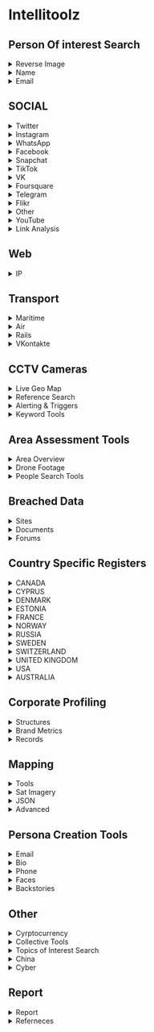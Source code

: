 # Intellitoolz

##  Person Of interest Search
<details>
<summary>Reverse Image</summary>

[Yandex.Images: search for images online or search by image](https://yandex.com/images/)  

[PimEyes: Face Recognition Search Engine and Reverse Image Search](https://pimeyes.com/en)  

[Google Reverse Image Search](https://images.google.com/)  

[Yandex](https://yandex.ru/images/?rdrnd=892501&redircnt=1551245317.1)  

[Bing Image Feed](http://www.bing.com/images/discover?FORM=ILPMFT)  

[Plaghunter.com](https://www.plaghunter.com/)  

[Reverse Image Analyser -- OSINT Combine](https://www.osintcombine.com/reverse-image-analyzer)  

[Pl@ntNet Identify](https://identify.plantnet.org/)  

[eBird - Discover a new world of birding...](https://ebird.org/home)  

[CameraTrace: Trace A Camera For Free](http://www.cameratrace.com/trace)  


[AWS Rekognition (Facial Recognition & Feature Extraction)  ](https://console.aws.amazon.com/rekognition/home)  

[Google Natural Language Processing](https://cloud.google.com/natural-language/)  

[Tone Analyzer (IBM Watson)  ](https://tone-analyzer-demo.ng.bluemix.net/)  

[Cloud Vision API  --  Image Analysis](https://cloud.google.com/vision/docs/drag-and-drop)  



</details>

<details>
<summary>Name </summary>

[Public Information](https://xlek.com/search_results.php)  

[namecheckers-list: A list of tools to search accounts by username](https://github.com/soxoj/osint-namecheckers-list)  

[WhatsMyName Web osint](https://whatsmyname.app/)  

</details>


<details>
<summary>Email</summary>

[Epieos, the ultimate OSINT tool for email search -- holehe is CLI LINUX](https://epieos.com/)  

[Lampyre osint](https://account.lampyre.io/data-lookup)  

[Have I Been Pwned: Check if your email has been compromised in a data breach](https://haveibeenpwned.com/)  

[\- Email exists](https://centralops.net/co/emaildossier.aspx)  

[Simple Email Reputation](https://emailrep.io/)  

[Hunter.io (Email Address Finder)  ](https://hunter.io/)  

[Trace Email Address Source](https://whatismyipaddress.com/trace-email)  

</details>

## SOCIAL






<details>
<summary>Twitter</summary>

[Twitterfall (Twitter)  ](https://twitterfall.com/)  

[Twitter Activity Map (Twitter)  ](https://twimap.com/)  

[Trends Map (Twitter)  ](https://www.trendsmap.com/)  

[TweetDeck Geo Search (Twitter)  ](https://tweetdeck.twitter.com/)  

[OneMillionTweetMap (Twitter)  ](https://onemilliontweetmap.com/?center=25.505,-0.09&zoom=2&search=&timeStep=0&timeSelector=0&hashtag1=&hashtag2=&hashtagBattle=0&timeRange=0&timeRange=25&heatmap=0&sun=0&cluster=1)  

[OmniSci Tweetmap (Twitter)  ](https://www.omnisci.com/demos/tweetmap/)  


[Twitter Advanced Search (Twitter)  ](https://twitter.com/search-advanced?lang=en&new)  

[Social Bearing (Twitter)  ](https://socialbearing.com/)  

[TweetBeaver (Twitter)  ](https://tweetbeaver.com/)  

[Twitter User Geo Mapper (Twitter)  ](https://keitharm.me/projects/tweet/)  

[Spoonbill (Twitter Account Changes)  ](https://spoonbill.io/)  

[TruthNest - Twitter User Analysis](https://app.truthnest.com/)  

[TheHerdLocker.com](http://theherdlocker.com/)  

</details>
<details>

<summary>Instagram</summary>

[Instagram (Use Search + Auto Refresh)  ](https://www.instagram.com/accounts/login/?hl=en)  

[Instagram Explorer -- OSINT Combine](https://www.osintcombine.com/instagram-explorer/##)  

[Instagram Explorer -- OSINT Combine](https://www.osintcombine.com/instagram-explorer)  

[Searchmy.bio - Search Instagram bio text](https://www.searchmy.bio/)  

[Instagram Person Search (change "person" for name)  ](https://www.google.com/search?client=ubuntu&hs=CzK&channel=fs&ei=Q1rhW9yIDI27rQHr_bDACw&q=site%3Ainstagram.com+%22person%22&oq=site%3Ainstagram.com+%22person%22&gs_l=psy-ab.3...4194.4916..5259...0.0..0.329.1218.0j4j1j1......0....1..gws-wiz.CPTTLh3l4Bk)  

[Export Comments to Excel Free - EXPORTCOMMENTS.COM](https://exportcomments.com/#)  

[Instagram Analytics & TikTok Analytics -- Analisa.io](https://analisa.io/)  

</details>
<details>
<summary>WhatsApp</summary>

[WA Watcher online status tracker - WhatsApp Tools](https://watools.io/wa-watcher)  
</details>

<details>
<summary>Facebook</summary>

[Facebook Live Video Search (Modify search location)  ](https://www.facebook.com/search/videos/?q=Sydney&epa=FILTERS&filters=eyJ2aWRlb3Nfc291cmNlIjoie1wibmFtZVwiOlwidmlkZW9zX2xpdmVcIixcImFyZ3NcIjpcIlwifSJ9)  

[Facebook Event (Modify <eventID in URL)  ](https://www.facebook.com/events/%3CeventID%3E/?active_tab=discussion)  


[Facebook Filter Search](http://graph.tips/beta/)  

[FB ID Extractor](javascript:(function()  %7Bfunction%20document_keywords()  %7Bvar%20keywords%3D%27%27%3Bvar%20metas%3Ddocument.getElementsByTagName(%27meta%27)  %3Bfor(var%20x%3D0%2Cy%3Dmetas.length%3Bx%3Cy%3Bx%2B%2B)  %7Bif(metas%5Bx%5D.getAttribute(%22property%22)  %3D%3D%22al%3Aandroid%3Aurl%22)  %7Bif(prompt(%27Facebook%20ID%3A%20%27%2Bmetas%5Bx%5D.content.match(%2F%5Cd%2B%2Fg)  ,metas%5Bx%5D.content.match(%2F%5Cd%2B%2Fg)  )  )  window.close()  %3B%7D%7Dreturn%20keywords!%3D%27%27%3Fkeywords%3Afalse%3B%7Dk%3Ddocument_keywords()  %3Bif(k)  %7Balert(k)  %3B%7D%7D)  ()  )  

[Export Facebook, Instagram, Twitter, YouTube, VK, TikTok, Vimeo Comments to CSV / Excel - EXPORTCOMMENTS.COM](https://exportcomments.com/)  



</details>

<details>

<summary>Snapchat</summary>

[SnapChat Activity Map (SnapChat)  ](https://map.snapchat.com/@-33.867100,151.207000,12.00z)  

[Snapchat Multi-Viewer -- OSINT Combine](https://www.osintcombine.com/snapchat-multi-viewer)  

[khoji -- To download previous bitmojis](https://www.github.com/asharbinkhalil/khoji)  



</details>




<details>

<summary>TikTok</summary>

[TikTok Quick Search -- OSINT Combine](https://www.osintcombine.com/tiktok-quick-search)  

[Instagram Analytics & TikTok Analytics -- Analisa.io](https://analisa.io/#)  


</details>



<details>

<summary>VK</summary>

[VKontakte People Search](https://vk.com/people)  




</details>

<details>

<summary>Foursquare</summary>

[Foursquare Search](https://foursquare.com/search)  





</details>
<details>

<summary>Telegram</summary>

[Telegram Search (Telegago)  ](https://cse.google.com/cse?&cx=006368593537057042503:efxu7xprihg#gsc.tab=0)  

[Telegram Search](https://tgstat.ru/en/search)  

[Home -- Lyzem.com](https://lyzem.com/)  



</details>

<details>

<summary>Flikr</summary>


[Flickr Activity Map (Flickr)  ](https://www.flickr.com/map)  

[Flikr Current Location](https://current-location.com/)  


</details>
<details>
<summary>Other</summary>


[Google NEAR Keyword Sample (Google)  ](https://www.google.com.au/search?q=cowboy+boots+AND+near+sydney&safe=strict&glp=1&adtest=on&tci=g%3A2036&uule=w+CAIQICIJQXVzdHJhbGlh&adtest-useragent=Mozilla%2F5.0+%28Linux%3B+U%3B+Android-4.0.3%3B+en-us%3B+Xoom+Build%2FIML77%29+AppleWebKit%2F535.7+%28KHTML%2C+like+Gecko%29+CrMo%2F16.0.912.75+Safari%2F535.7&oq=cowboy+boots+AND+near+sydney&gs_l=heirloom-serp.3...3525.3898.0.4005.6.2.0.3.0.0.171.301.0j2.2.0....0...1ac.1.34.heirloom-serp..5.1.130.fun-5TipiJM)  

[Broadcastify - Listen Live to Police, Fire, EMS, Aviation, and Rail Audio Feeds](https://www.broadcastify.com/listen/)  

[Live UA Map (Geopolitical Event Monitor Map)  ](https://liveuamap.com/)  

[Country Daily Trending Search Topics](https://trends.google.com/trends/trendingsearches/daily?geo=AR)  

[WiGLE: Wireless Network Mapping](https://wigle.net/#)  

[Strava segments](https://www.doogal.co.uk/strava.php)  

[Bot Sentinel Dashboard ‹ Bot Sentinel](https://botsentinel.com/)  

[Social Geo Lens -- OSINT Combine](https://www.osintcombine.com/social-geo-lens)  

[Global Security Hotspots Map -- Crisis24](https://crisis24.garda.com/insights-intelligence/intelligence/risk-maps/global-security-hotspots-map)  

[Live Feeds Status](https://livingatlas.arcgis.com/livefeeds-status/)  

[Active Fire Data -- Earthdata](https://earthdata.nasa.gov/earth-observation-data/near-real-time/firms/active-fire-data)  
</details>

<details>

<summary>YouTube</summary>


[Youtube Geo Search Tool](https://youtube.github.io/geo-search-tool/search.html)  

[YouTube Geofind](http://mattw.io/youtube-geofind/location)  

[Hadzy - Youtube comments search](https://hadzy.com/)  


</details>


<details>

<summary>Link Analysis</summary>

[Mentionmapp Twitter Networks (Twitter)  ](https://mentionmapp.com/)  

[Analysis of Twitter Accounts](https://accountanalysis.lucahammer.com/)  

[Instagram Interaction Reports (Instagram)  ](http://gramspy.com/)  

[Find common followers of two Twitter users - TweetBeaver](https://tweetbeaver.com/getcommonfollowers.php)  

[FamilySearch: Sign In](https://ident.familysearch.org/cis-web/oauth2/v3/authorization?client_secret=WXExoUx36sCbsd2QXtC55MN9EgTjYZ25IrLXdIMKg4WN9xnRHp5bsxGmt6g9BMq8lGvfJWNkJzxUuyZhhA8UMsLSBtlOzTRN2HEbHWTqdzoKN4%2Bkn6fOmTwhgJzj5CuaRisDhOcJ7KRugK%2BXpJZ7ZXXlJL0BJN8FglDmZ7QlIwGQ2q1qkyE6loSYd9EZnyXKhbs3O4KoQHqgTKcaG7Rimms0s1qi%2FTB6J4fZFcb%2ButkuVIgudFMklmdYXBnpvuRY4%2BD%2B82RrfRTRmcPqpThYbx8AxkBu6hiGvPoCBFT1YkXQPEIq2Na73tJAo1iyphp5dm9y9FSeiBOy1aXBOZDKUg%3D%3D&display=tree&response_type=code&redirect_uri=https%3A%2F%2Fwww.familysearch.org%2Fauth%2Ffamilysearch%2Fcallback&state=https%3A%2F%2Fwww.familysearch.org%2Ftree%2Ffind%2Fname&client_id=3Z3L-Z4GK-J7ZS-YT3Z-Q4KY-YN66-ZX5K-176R)  

[Find common friends of two Twitter users - TweetBeaver](https://tweetbeaver.com/getcommonfriends.php)  

[Find conversations between two users - TweetBeaver](https://tweetbeaver.com/getconversations.php)  

[Bulk download Twitter user data - TweetBeaver](https://tweetbeaver.com/getbulkdata.php)  

[Facebook Mutual Friends (Modify Source UID & Node in URL)  ](https://www.facebook.com/browse/mutual_friends/?uid=4&node=5)  

[DataVis by OSINT Combine](https://osintcombine.tools/#)  

[Polinode - Powerful Network Analysis in the Cloud](https://polinode.com/)  

[2\. Google Advanced Search (Google)  ](https://www.google.com/advanced_search)  
</details>



## Web
<details>
<summary>IP</summary>

[Dig (DNS lookup)  ](https://toolbox.googleapps.com/apps/dig/#ANY/)  

[Ip & Domain](https://who.is/)  

[ViewDNS.info - Your one source for DNS related tools!](https://viewdns.info/)  

[VirusTotal - Error 404](https://www.virustotal.com/gui/url/)  

[BuiltWith Technology Lookup](https://builtwith.com/)  

[Shohdan](https://www.shodan.io)  

[GeoIP2 Web Service Demo -- MaxMind](https://www.maxmind.com/en/geoip2-precision-demo?ip_address=134.119.176.19)  

</details>

## Transport


<details>

<summary>Maritime</summary>

[Vessel Ownership & ID Records](http://www.equasis.org/EquasisWeb/public/HomePage)  

[Global Fishing Watch](https://globalfishingwatch.org/map/)  

[MarineTraffic: Global Ship Tracking Intelligence -- AIS Marine Traffic](https://www.marinetraffic.com/en/ais/home/centerx:100.5/centery:13.6/zoom:11)  

[Maritime Database](https://www.maritime-database.com/)  

</details>

<details>
<summary>Air</summary>

[Aircraft Radar (ADSB Exchange)  ](https://global.adsbexchange.com/VirtualRadar/desktop.html)  

[Historical Flight Viewer](https://flight-data.adsbexchange.com/)  

[AirNav RadarBox - Live Flight Tracker and Airport Status](https://www.radarbox24.com/@2.41699,27.25463,z3)  

[Freedar.uk (89)  ](https://radar.freedar.uk/VirtualRadar/desktop.html)  

[ADS-B Historical Records](http://www.ads-b.nl/)  

</details>

<details>

<summary>Rails</summary>

[Global Railway Map Reference](https://www.openrailwaymap.org/)  

[Mini Tokyo 3D](https://minitokyo3d.com/)  

[Railroad Maps](http://www-personal.umich.edu/~yopopov/rrt/railroadmaps/)  

</details>

<details>
<summary>VKontakte</summary>

[SnRadar](http://snradar.azurewebsites.net/)  
</details>


## CCTV Cameras

<details>
<summary>Live Geo Map</summary>

[OpenStreetCam](https://openstreetcam.org/map/@40.73112880602221,-73.99618148803712,12z)  

[Live Network of Webcams and Streaming Video Cameras - EarthCam](https://www.earthcam.com/network/map.php)  

[Webcam Map](https://worldcam.eu/map/australia-oceania#14/-33.86082983873439/151.1986541748047)  

[Surveillance under Surveillance](https://kamba4.crux.uberspace.de/)  

[Windy: Webcams](https://www.windy.com/-Webcams/webcams?-33.859,151.200,5)  
</details>
<details>
<summary>Reference Search</summary>

[Global Airport Webcams](http://airportwebcams.net/category/australia/)  

[site:insecam.org "location" - Google Search](https://www.google.com/search?client=ubuntu&channel=fs&q=site%3Ainsecam.org+%22location%22&ie=utf-8&oe=utf-8)  

[Surveillance under Surveillance](https://sunders.uber.space/#:~:text=Surveillance%20under%20Surveillance&text=Surveillance%20under%20Surveillance%20shows%20you,observe%2C%20or%20other%20interesting%20facts.)  



</details>

<details>
<summary>Alerting & Triggers</summary>

[Google Alerts](https://www.google.com.au/alerts)  

[Alert Service (Surface Web & Twitter)  ](https://www.talkwalker.com/alerts)  

[Free RSS Reader](https://feedreader.com/)  

[Disaster Alert](https://disasteralert.pdc.org/disasteralert/)  

[GDACS - Global Disaster Alerting Coordination System](https://gdacs.org/)  

</details>



<details>
<summary>Keyword Tools</summary>

[Multi-Platform Search Portal (6 SM Platforms)  ](https://www.social-searcher.com/google-social-search/)  

[Google AND/OR Search (Google)  ](https://www.google.com/search?source=hp&ei=_1jhW5-UDde89QOi5oaABw&q=this+AND+that+OR+those&btnK=Google+Search&oq=this+AND+that+OR+those&gs_l=psy-ab.3...3527.8869..9000...0.0..0.312.3393.0j11j5j1....2..0....1..gws-wiz.......0j0i131j0i3j0i10.wQjJDQZpgrE)  



</details>



## Area Assessment Tools




</details>
<details>
<summary>Area Overview</summary>


[1\. Area Maps](https://mc.bbbike.org/mc/#)  

[2\. The World Factbook — Central Intelligence Agency](https://www.cia.gov/library/publications/the-world-factbook/)  

[3\. Crisis Dashboard (Macro Events)  ](https://www.acleddata.com/dashboard/)  

[4\. Live UA Map (Significant Events)  ](https://liveuamap.com/#)  

[World Building Map -- EMPORIS](https://www.emporis.com/buildings/map?action=%2Fbuildings#)  

[MapChecking - Crowd size estimator](https://www.mapchecking.com/#48.8629816,2.2871467;48.8628097,2.2868619;48.8626608,2.2872267;48.8628700,2.2875427;2.5;48.8628950,2.2869780,18)  

[OpenHistoricalMap](https://openhistoricalmap.org/#map=5/48.691/35.134&layers=O&date=1901&daterange=1800,2022)  



</details>

<details>
<summary>Drone Footage</summary>

[TRAVELwithDRONE - Aerial Videos Database](https://travelwithdrone.com/)  

[World's Air Pollution: Real-time Air Quality Index](https://waqi.info/)  

[Tool Library 🛰 Your geospatial intelligence tool belt for digital investigations](https://github.com/cartographia/geospatial-intelligence-library)  

[OpenSeaMap - The free nautical chart](https://map.openseamap.org/)  

[Mount Warrawolong - PeakFinder](https://www.peakfinder.org/?lat=-33.04360&lng=151.26500&ele=639&off=33&azi=182.76&alt=5.6&fov=47.8&cfg=s&name=Mount%20Warrawolong)  

[GeoNames](http://www.geonames.org/)  





<details>
<summary>News Topics</summary>

[5\. Global Newspaper Map](https://newspapermap.com/)  

[6\. World News Headlines by Country](https://world.einnews.com/)  

[7\. Daily Trending Search Topics](https://trends.google.com/trends/trendingsearches/daily?geo=AU)  

[8\. Yearly Trending Search Topics](https://trends.google.com/trends/yis/2017/AU/)  

[Trackography - Who tracks you online?](https://trackography.org/)  

</details>
<details>

<summary>Social Media Macro View</summary>

[9\. Social Media Usage Statistics](https://www.statista.com/)  

[10\. Social Media Trending Map](https://www.trendsmap.com/#)  

[Social Media Metrics (navigate to slide 4)  ](https://www.slideshare.net/DataReportal/digital-2019-iraq-january-2019-v01)  



</details>
<details>
<summary>Keyword Tools</summary>

## High Activity Zones

[12\. High Activity Zones (Twitter)  ](https://onemilliontweetmap.com/?center=7.18810087117902,59.94140625000001&zoom=2&search=&timeStep=0&timeSelector=0&hashtag1=&hashtag2=&hashtagBattle=0&timeRange=0&timeRange=25&heatmap=0&sun=0&cluster=1)  

[13\. High Activity Zones (Snapchat)  ](https://map.snapchat.com/@-33.815900,151.091000,12.00z)  

[14\. High Activity Zones (Flikr)  ](https://www.flickr.com/map/#)  

[SMAT](https://www.smat-app.com/timeline)  



</details>
<details>
<summary>Keyword Tools</summary>
## Area Photos

[16\. Facebook (Modify Tagged Location & Keyword to Area)  ](https://www.facebook.com/search/photos/?q=Bangkok)  

[17\. Twitter (Modify search field for criteria and range)  ](https://twitter.com/search?f=images&vertical=default&q=near%3Asydney%20within%3A5km%20filter%3Aimages&src=typd&lang=en)  

[18\. Instagram (Locate and modify location ID in URL)  ](https://www.instagram.com/explore/locations/234756425/)  

[Instagram Explorer -- OSINT Combine](https://www.osintcombine.com/instagram-explorer/#)  



## Threat Actors



</details>
<details>
<summary>Crime & Gangs</summary>


[19\. Crime Index by Country](https://www.numbeo.com/crime/rankings_by_country.jsp)  

[20\. US Gang Activity (US Only)  ](http://gangs.globalincidentmap.com/home.php)  

[21\. Violent Crime Acvitiy by Country](https://www.nationmaster.com/country-info/stats/Crime/Violent-crime/Murder-rate)  

[22\. Crime Statistics - World and regional statistics, national data, maps, rankings](https://knoema.com/atlas/topics/Crime-Statistics)  



</details>
<details>
<summary>Militant Organisations</summary>

[23\. Militant Group Historical Activities](https://www.start.umd.edu/gtd/search/BrowseBy.aspx?category=country)  

[24\. Group Linkages & Events](http://web.stanford.edu/group/mappingmilitants/cgi-bin/)  

[UCDP - Uppsala Conflict Data Program](https://ucdp.uu.se/exploratory)  

[Every Disputed Territory in the World \[Interactive Map\]](http://metrocosm.com/disputed-territories-map.html)  

[Terrorist Attacks](https://storymaps.esri.com/stories/terrorist-attacks/)  



</details>
<details>
<summary>Health Activity</summary>

[Coronavirus 2019-nCoV](https://gisanddata.maps.arcgis.com/apps/opsdashboard/index.html#)  

[Flu & Ebola Map -- Virus & Contagious Disease Surveillance](https://www.healthmap.org/en/)  

[COVID-19 Crisis Dashboard](https://covid19board.app/)  



</details>
<details>
<summary>NGO Activity</summary>

[Counter Human Trafficking Organisations Map](http://www.globalmodernslavery.org/)  

[Human Trafficking Flow Map](http://dataviz.du.edu/projects/htc/flow/)  

[Drug Trade Insight (South America)  ](https://www.insightcrime.org/countries/)  

[Drug Trade Statistics & Usage](https://data.unodc.org/)  

[Mapping Arms Data - the trade in small arms and their ammunition, 1992-2014](http://nisatapps.prio.org/armsglobe/index.php)  

[WiGLE: Wireless Network Mapping](https://wigle.net/)  

[2\. Discord GlobalNews.Watch](https://discordapp.com/invite/5pmK4TU)  



</details>


## Person of Interest Search


</details>
<details>
<summary>People Search Tools</summary>

[Pipl - People Search](https://pipl.com/)  

[ZoomInfo's database](https://www.zoominfo.com/s/search)  

[Social Search (6 SM Platforms)  ](https://www.social-searcher.com/google-social-search/?q=person&fb=on&tw=on&gp=on&in=on&li=on&pi=on)  

[White Pages® - Search for an Australian Business, Government Department or Person](https://www.whitepages.com.au/)  

[ThatsThem](https://thatsthem.com/people-search)  

[Webmii](https://webmii.com/)  

[PeekYou - People Search Made Easy](https://www.peekyou.com/)  

[411 - White Pages -- Find Phone Numbers, People, Addresses & More](https://www.411.com/)  

[People Search -- Intelius](https://www.intelius.com/people-search?utm_source=google&utm_medium=cpc&utm_campaign=brand%20international&utm_content=25302&utm_term=%2Bintelius&gclid=Cj0KCQjw-r71BRDuARIsAB7i_QOSCvv1_ibR-OBmpUSDuiJLk75-NPxmhrl_mZv89VkDWCDdawEvLHEaAlIhEALw_wcB)  

[xlek - Free Public Data Search](https://xlek.com/)  

[Nuwber](https://nuwber.com/)  
</details>



## Breached Data


</details>
<details>
<summary>Sites</summary>

[Have I Been Pwned: Check if your email has been compromised in a data breach](https://haveibeenpwned.com/)  

[DeHashed — #FreeThePassword](https://dehashed.com/)  

[GhostProject](https://ghostproject.fr/m)  


</details>
<details>
<summary>Documents</summary>

[Google Custom Search](http://cse.google.co.uk/cse?cof=CX:Documents%2520-%2520Formats;&cx=009462381166450434430:nudphlkt3p4&num=100&ei=TgKvWJLJCamUgAaP1Y2IBA)  

[FTP Search (Change "searchterm" in search box)  ](https://www.google.com/search?num=100&newwindow=1&safe=off&client=firefox-a&hl=en&rls=org.mozilla%3Aen-US%3Aofficial&ei=Ql7hW7LIDMmv9QPm6o6YDQ&q=inurl%3Aftp+-inurl%3A%28http%7Chttps%29+searchterm&oq=inurl%3Aftp+-inurl%3A%28http%7Chttps%29+searchterm&gs_l=psy-ab.3...2358.3764..3896...0.0..0.226.1595.0j8j2......0....1..gws-wiz.Q7cKYS1AATI)  



</details>
<details>
<summary>Forums</summary>


[search (@search@gab.com)   -- gab.com - Gab Social](https://gab.com/search)  

[Reddit Investigator (Reddit)  ](http://www.redditinvestigator.com/)  

[4Chan Search](https://find.4chan.org/?q=test)  

[SnoopSnoo - reddit user and subreddit analytics](https://snoopsnoo.com/)  

[Reditr](https://reddit6.com/#/Stream)  

[Deck for Reddit](https://rdddeck.com/)  

[reddit visualization - YASIV](http://yasiv.com/reddit)  

</details>

## Country Specific Registers




</details>
<details>

<summary>CANADA</summary>

[CANADA](http://www.canada411.ca/)  

[CANADA - 411](http://www.canada411.ca/search/reverse.html)  

[CANADA - Border Services](https://www.cbsa-asfc.gc.ca/menu-eng.html)  

[CANADA - Business Resource](http://www.cbr.ca/)  

[CANADA - Corporates](https://www.ic.gc.ca/app/scr/cc/CorporationsCanada/fdrlCrpSrch.html)  

[CANADA - Federal Corporation](https://www.ic.gc.ca/app/scr/cc/CorporationsCanada/fdrlCrpSrch.html)  

[CANADA - Sedar](https://www.sedar.com/search/search_en.htm)  

[CANADA - People Search](http://www.canadianpeoplesearch.ca/)  



</details>
<details>
<summary>CYPRUS</summary>

[CYPRUS](https://eservices.dls.moi.gov.cy/#/national/geoportalmapviewer)  

[CYPRUS - Offshore Companies](https://efiling.drcor.mcit.gov.cy/DrcorPublic/SearchForm.aspx?sc=0&lang=EN)  


</details>
<details>
<summary>DENMARK</summary>

[DENMARK - Domain Register](https://www.dk-hostmaster.dk/da/velkommen-til-dk-hostmaster)  

[DENMARK - Official Buildings](https://ois.dk/)  

[DENMARK - Official Register](https://datacvr.virk.dk/data/?_np_c=et%2Ckampagneboks%2Cindberet)  

[DENMARK - Ownership of house or car](https://www.tinglysning.dk/tinglysning/landingpage/landingpage.xhtml)  

[DENMARK - Properties for sale](https://www.boligsiden.dk/)  

[DENMARK - Search for Person](https://www.krak.dk/)  


</details>
<details>
<summary>ESTONIA</summary>

[ESTONIA](http://teatmik.ee/en/personlegal/14144085-Asicvault-O%C3%9C)  


</details>
<details>
<summary>FRANCE</summary>

[FRANCE](http://societe.com/)  


</details>
<details>
<summary>NORWAY</summary>

[NORWAY - Yellow Pages](https://www.gulesider.no/)  

[NORWAY - 1881](https://www.1881.no/)  

[NORWAY - All registered businesses/entities](https://www.brreg.no/)  

[NORWAY - Vegvesen - he Norwegian Public Roads Administration, check licence plates etc:](https://www.vegvesen.no/en/home)  

[NORWAY - Proff - Business site, find info about companies, key persons, accounting info etc:](https://www.proff.no/)  


</details>
<details>
<summary>RUSSIA</summary>

[RUSSIA](https://egrul.nalog.ru/index.html)  


</details>
<details>
<summary>SWEDEN</summary>

[SWEDEN](http://www.allabolag.se/)  

[SWEDEN - Find person](http://www.hitta.se/)  

[SWEDEN - Eniro](http://www.eniro.se/)  


</details>
<details>
<summary>SWITZERLAND</summary>

[SWITZERLAND - Search companies and individuals in Switzerland.](http://zefix.ch/en/search/entity/welcome)  

[Cantonal company search, Commercial registry office of Canton Ticino](https://ti.chregister.ch/cr-portal/suche/suche.xhtml)  

[Moneyhouse - Commercial register and business information](https://www.moneyhouse.ch/en/)  


</details>
<details>
<summary>UNITED KINGDOM</summary>

[UNITED KINGDOM - 192](https://www.192.com/)  

[UNITED KINGDOM](http://beta.companieshouse.gov.uk/)  

[British Phonebook](http://www.britishphonebook.com/)  


</details>
<details>
<summary>USA</summary>

[USA - Public Records](https://publicrecords.onlinesearches.com/)  

[USA - Black Book Online](https://www.blackbookonline.info/USA-counties.aspx)  

[USA - Biznar](https://biznar.com/biznar/desktop/en/search.html)  


</details>
<details>
<summary>AUSTRALIA</summary>

[Australia Business Directory](https://au.companiesdb.net/)  

[ASIC Home -- ASIC - Australian Securities and Investments Commission](https://asic.gov.au/)  


</details>

</summary>



## Corporate Profiling


</details>
<details>
<summary>Structures</summary>

[LinkedIn Hidden Search](https://www.linkedin.com/search/results/all/?keywords=%20company:%22Company%22&origin=GLOBAL_SEARCH_HEADER)  

[Marketscreener](https://www.marketscreener.com/)  

[Relationship Science Database](https://relationshipscience.com/)  

[Wallmine](https://pl.wallmine.com/)  

[Skymem - email list](http://www.skymem.info/)  

[OpenCorporates :: The Open Database Of The Corporate World](https://opencorporates.com/)  

[Find public records and leaks - OCCRP Aleph](https://data.occrp.org/)  

[Dun & Bradstreet - Accelerate Growth and Improve Business Performance](https://www.dnb.com/)  


</details>
<details>
<summary>Brand Metrics</summary>

[Twiangulate Competition Comparison (Tiwtter )  ](http://twiangulate.com/search/)  

[Twitter Account Analysis (Twitter)  ](https://socialbearing.com/search/user)  

[Multi Platform Keyword Search](https://www.social-searcher.com/google-social-search/?q=my+brand&fb=on&tw=on&gp=on&in=on&li=on&pi=on)  

[Multi Platform Mention Search](https://www.social-searcher.com/social-buzz/?q5=my+brand)  

[Brand24 - Social Media Monitoring Tool](https://brand24.com/)  

[CrowdTangle -- Content Discovery and Social Monitoring Made Easy](https://www.crowdtangle.com/)  

[Talkwalker Social Search](https://www.talkwalker.com/social-media-analytics-search)  

[Ad Library](https://www.facebook.com/ads/library/?active_status=all&ad_type=political_and_issue_ads&country=AU)  


</details>
<details>
<summary>Records</summary>

[Influence Explorer (Contracts US & Aus)  ](https://techinquiry.org/explorer)  

[China - Enterprise Check - Industrial and Commercial Information Query - Company Enterprise Registration Information Query - National Enterprise Credit Information Publicity System](https://www.qcc.com/)  

[Datasets - OpenSanctions](https://opensanctions.org/datasets/)  

[OCCRP Investigative Dashboard - Search 178 million public records and leaks from 236 sources on company and individual names.](http://data.occrp.org/)  

[ICIJ Offshore Leaks Database - Find out who’s behind more than 785,000 offshore companies, foundations and trusts from the Panama Papers, the Offshore Leaks, the Bahamas Leaks and the Paradise Papers investigations.](http://offshoreleaks.icij.org/)  

[Peppercat.org — The collaborative World Leaders list](https://peppercat.org/)  

[EUROPEAN UNION](https://e-justice.europa.eu/content_business_registers_in_member_states-106-en.do)  

[OffshoreAlert -- Offshore Financial News, Documents & Intelligence](https://www.offshorealert.com/)  

</details>

## Mapping

<details>
<summary>Tools</summary>
[Google Maps](https://www.google.com/maps)  

[Bing Maps](https://www.bing.com/maps)  

[OpenStreetMap](https://www.openstreetmap.org/#map=5/-28.153/133.275)  

[Dual Maps - Create Google Maps, Street View and Bing Maps](https://www.mapchannels.com/DualMaps.aspx)  

[Mapbox Near Time Sat Imagery](https://www.mapbox.com/bites/00145/#12/-34.0238819/151.0674949)  

[BatchGeo: Create an interactive map from your data](https://batchgeo.com/)  

[Quad Map Comparison Tool](https://mc.bbbike.org/mc/)  

[My Maps – Google Maps](https://www.google.com/maps/about/mymaps/)  

[Mapbox Studio](https://account.mapbox.com/auth/signin/?route-to=https://studio.mapbox.com/)  

[Free Map Tools](https://www.freemaptools.com/)  

[Wayback Imagery](http://livingatlas.arcgis.com/wayback/)  

</details>
<details>
<summary>Sat Imagery</summary>

[Remote Pixel -- Satellite Search](https://search.remotepixel.ca/#6.71/-34.451/147.593)  

[Tuggerah NSW 2259, Australia. - Land Viewer -- EOS](https://eos.com/landviewer/?lat=-33.60109&lng=151.21023&z=11)  

[EarthExplorer - Home](https://earthexplorer.usgs.gov/)  

[Soar -- Discover your Earth](https://soar.earth/)  

[25 Satellite Maps To See Earth in New Ways \[2020\] - GIS Geography](https://gisgeography.com/satellite-maps/)  

[Sentinel Hub Playground - A user-friendly place for Sentinel 2/Landsat images.](http://apps.sentinel-hub.com/sentinel-playgr%20ound)  

</details>
<details>
<summary>JSON</summary>

[geojson.io](https://geojson.io/#map=2/-18.3/161.0)  

[Sun Calc - Make an approximation of the time of the day using shadow direction](http://suncalc.net/)  


</details>
<details>
<summary>Advanced</summary>

[overpass turbo](https://overpass-turbo.eu/)  

[5Ghz Interference Tracker](https://orbtwz.users.earthengine.app/view/radarinterferencetracker)  

[Geolocation Estimation (Images)  ](https://labs.tib.eu/geoestimation/)  

[Travel Time Map -- Drive Time Radius & Other Modes](https://app.traveltime.com/search)  

[Plant.id - Plant identification app](https://plant.id/)  





</details>


## Persona Creation Tools

<details>
<summary>Email</summary>

[10 Minute Mail - Temporary E-Mail](https://10minutemail.com/10MinuteMail/index.html?dswid=-1408)  

[Temporary Disposable Email - 10 minute mail](https://www.crazymailing.com/)  

[✉ Guerrilla Mail - Disposable Temporary E-Mail Address](http://www.guerrillamail.com/)  

[Fake Mail Generator - Free temporary email addresses](http://www.fakemailgenerator.com/#/gustr.com/Casly1981/)  

[10 Minute Mail - Free Anonymous Temporary email - 10 Minute Mail - Free Anonymous Temporary email](https://10minutemail.com/)  

[Asia-East Free Email Providers](http://www.fepg.net/asia.HTML)  


</details>
<details>
<summary>Bio</summary>

[Generate a Random Name - Fake Name Generator](https://www.fakenamegenerator.com/)  

[faker.js - generate massive amounts of fake data in node.js and the browser](https://cdn.rawgit.com/Marak/faker.js/master/examples/browser/index.html)  


</details>
<details>
<summary>Phone</summary>

[Twilio -- Try Twilio Free](https://www.twilio.com/try-twilio)  

[Top 10 Free Sites to Receive SMS Online Without Real Phone Number- dr.fone](https://drfone.wondershare.com/message/receive-message-online.html)  

[FREE mobile numbers to receive text messages online -- mytrashmobile.com](https://www.mytrashmobile.com/numbers)  

[TalkU - Free Phone Calls, Texts & Walkie Talkie, PTT](https://www.talkyou.me/en/index.html)  

[Gravatar - Globally Recognized Avatars](https://en.gravatar.com/)  

[Fake Person Generator -- User Identity, Account and Profile Generator](https://www.fakepersongenerator.com/Index/generate)  

[Full Contact Information Generator](https://names.igopaygo.com/people/full-contact)  


</details>
<details>
<summary>Faces</summary>

[This Person Does Not Exist](https://thispersondoesnotexist.com/)  


</details>
<details>
<summary>Backstories</summary>

[This resume does not exist](https://thisresumedoesnotexist.com/)  

[Character Biography Generator](https://www.character-generator.org.uk/bio/)  

[The Ultimate List of Hobbies -- Discover a Hobby](https://discoverahobby.com/)  

[Wikipedia Analysis Tool](https://wikiwho.ailef.tech/)  

[OSINT for Finding People - Google Sheets](https://docs.google.com/spreadsheets/d/1JxBbMt4JvGr--G0Pkl3jP9VDTBunR2uD3_faZXDvhxc/edit?usp=drivesdk)  

[Boardreader - Forum Search Engine](https://boardreader.com/)  

[Terrorism & Radicalisation Research Dashboard.](https://start.me/p/OmExgb/terrorism-radicalisation-research-dashboard)  

[The Jamestown Foundation](https://jamestown.org/)  

[ToolDatabase < Dmi < Foswiki](https://wiki.digitalmethods.net/Dmi/ToolDatabase)  

[Lorand Bodo -- Blog -- OSINT -- Countering Terrorism & Extremism](https://www.lorandbodo.com/weekly-tweets)  

[Forensically, free online photo forensics tools - 29a.ch](https://29a.ch/photo-forensics/#forensic-magnifier)  

[Ghiro - automated digital image forensics tool](http://www.getghiro.org/)  

[Data: Querying, Analyzing and Downloading: The GDELT Project](https://www.gdeltproject.org/data.html#rawdatafiles)  

[Bellingcat's Online Investigation Toolkit \[bit.ly/bcattools\] - Google Sheets](https://docs.google.com/spreadsheets/d/18rtqh8EG2q1xBo2cLNyhIDuK9jrPGwYr9DI2UncoqJQ/edit#gid=1575012979)  

[Free Online OCR - Image to text or PDF to Doc converter](https://www.onlineocr.net/)  

[The Ultimate OSINT Collection - start.me](https://start.me/p/DPYPMz/the-ultimate-osint-collection)  

[SMAT - Disinformation Tool](https://www.smat-app.com/)  

[Full Results Table -- MetaOSINT.github.io](https://metaosint.github.io/table/)  
</details>




## Other

<details>




<summary>Cyrptocurrency</summary>

[ΞTHTECTIVE](https://ethtective.com/)  

[Breadcrumbs - Investigation Tool](https://www.breadcrumbs.app/)  

[Crypto Logos - Cryptocurrency Logo Files (.SVG & .PNG)   Download](https://cryptologos.cc/)  

[Esteroids the frontpage of the decentralized web](https://esteroids.xyz/#/)  

[Tornado.cash (ETH)  ](https://tornado.cash/)  

[Ethereum (ETH)   Blockchain Explorer - etherchain.org - 2022](https://www.etherchain.org/)  

[Monero Blocks - XMR block explorer](https://localmonero.co/blocks)  

[xmrchain.net monero explorer](https://xmrchain.net/)  


[Blockchair — Universal blockchain explorer and search engine](https://blockchair.com/)  

</details>



<details>
<summary>Collective Tools</summary>

[OSINT Framework](https://osintframework.com/)  

[Wayback Machine](https://archive.org/)  

[VIS. Visual Investigative Scenarios Platform](https://vis.occrp.org/)  

[OSINT.Link Resource Portal](http://osint.link/)  

[Bellingcat's Online Investigation Toolkit - Google Docs](https://docs.google.com/document/d/1BfLPJpRtyq4RFtHJoNpvWQjmGnyVkfE2HYoICKOGguA/edit)  

[CSE Utopia - start.me](https://start.me/p/EL84Km/cse-utopia)  

[jivoi/awesome-osint: A curated list of amazingly awesome OSINT](https://github.com/jivoi/awesome-osint)  

[Datasets & Databases - start.me](https://start.me/p/9E8BrL/datasets-databases)  


[Google Hacking Database](https://www.exploit-db.com/google-hacking-database)  

[Australian Court Lists](https://www.criminal-court-records.com.au/daily-court-lists.html)  


[✅ — Best Rego Check Australia: PPSR by Number Plate: Vehicle History](https://checkrego.com.au/)  

[daily court lists](https://web.archive.org/web/20200306131224/https://www.criminal-court-records.com.au/daily-court-lists.html)  


</details>
<details>
<summary>Topics of Interest Search</summary>

[Map of Reddit](https://anvaka.github.io/map-of-reddit/?x=353711.52128544624&y=389235.4555817076&z=18075.980708777406&q=europe)  

[SocialGrep - Reddit](https://socialgrep.com/)  

[SMAT - Multi source](https://www.smat-app.com/timeline?searchTerm=qanon&startDate=2021-10-17&endDate=2022-04-17&websites=gab&numberOf=10&interval=day&limit=1000&changepoint=false)  

[TweetDeck](https://tweetdeck.twitter.com/#)  


</details>
<details>
<summary>China</summary>

[Weapon Knowledge Resource Base](https://bqzs.cnki.net/)  

[CNKI](https://oversea.cnki.net/index/)  

[个性化首页-中国知网](https://kns.cnki.net/kns8)  



</details>
<details>
<summary>Cyber</summary>

[OpenPhish - Phishing Intelligence](https://openphish.com/)  

[BuiltWith Technology Lookup](https://builtwith.com/)  

[Website Information Scan](https://urlscan.io/)  

[IP Address - BrowserLeaks.com](https://browserleaks.com/ip)  

[Whois domaintools.com](https://www.whois.com/whois/domaintools.com)  

[Whois Lookup, Domain Availability & IP Search - DomainTools](http://whois.domaintools.com/)  

[Shodan](https://www.shodan.io/)  

[Robtex](https://www.robtex.com/)  

[DomainBigData.com - Online investigation tools](https://domainbigdata.com/)  

[ViewDNS.info - Your one source for DNS related tools!](https://viewdns.info/)  

[Ahrefs - SEO Tools & Resources To Grow Your Search Traffic](https://ahrefs.com/)  

[Domain Tools](https://research.domaintools.com/)  

[SpyOnWeb - Find out related websites via their tracking code](http://spyonweb.com/)  

[DNS Dumpster - Domain research tool that can discover hosts related to a domain](https://dnsdumpster.com/)  

[searchcode -- source code search engine](https://searchcode.com/)  

[Investigator](https://abhijithb200.github.io/investigator/)  

[example\_hashes \[hashcat wiki\]](https://hashcat.net/wiki/doku.php?id=example_hashes)  

[Digital Corpora » Disk Images](https://digitalcorpora.org/corpora/disk-images)  

[DeepL Translate: The world's most accurate translator](https://www.deepl.com/translator)  


</details>

## Report

<details>
<summary>Report</summary>

[yEd Live - Online Diagram Tool](https://www.yworks.com/yed-live/)  

[Auto Graph Datasets](http://app.rawgraphs.io/)  

[Data Visualisation Tool](https://databasic.io/en/)  

[Create Timeline Visualisations](https://timeline.knightlab.com/)  

[Create Storymaps](https://storymap.knightlab.com/)  

[Flowchart Maker & Online Diagram Tool](https://www.draw.io/)  

[Website Screenshot Generator & API](http://www.page2images.com/)  

[Free online timeline maker](https://time.graphics/)  




</details>
<details>
<summary>Referneces</summary>
[Hate Symbols Database -- ADL](https://www.adl.org/hatesymbolsdatabase)  

[Glossary -- Counter Extremism Project](https://www.counterextremism.com/glossary)  

[FastEmoji Emojis, Emoticons, Smileys -- fastemoji.com](https://www.fastemoji.com/)  

[Simple Collaborative Mind Maps & Flow Charts - Coggle](https://coggle.it/)  

[Create a Report -- Reportivo](https://www.reportivo.com/create)  

[Free Online Report Maker: Design a Custom Report - Canva](https://www.canva.com/create/reports/)  
